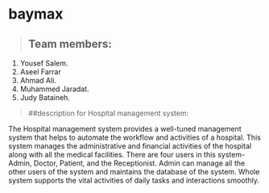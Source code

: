 # baymax

> ## Team members:

1. Yousef Salem.
2. Aseel Farrar
3. Ahmad Ali.
4. Muhammed Jaradat.
5. Judy Bataineh.

> ##description for Hospital management system:
 
The Hospital management system provides a well-tuned management system that helps to automate the
workflow and activities of a hospital. This system manages the administrative and financial activities of the hospital
along with all the medical facilities. There are four users in this system- Admin, Doctor, Patient, and the
Receptionist. Admin can manage all the other users of the system and maintains the database of the system. Whole system
supports the vital activities of daily tasks and interactions smoothly.

